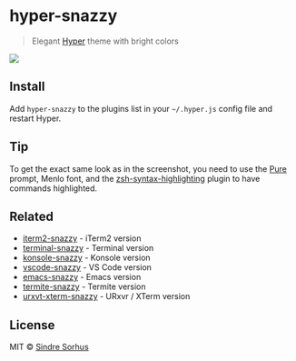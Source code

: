 # hyper-snazzy

> Elegant [Hyper](https://hyper.is) theme with bright colors

![](screenshot.png)


## Install

Add `hyper-snazzy` to the plugins list in your `~/.hyper.js` config file and restart Hyper.


## Tip

To get the exact same look as in the screenshot, you need to use the [Pure](https://github.com/sindresorhus/pure) prompt, Menlo font, and the [zsh-syntax-highlighting](https://github.com/zsh-users/zsh-syntax-highlighting) plugin to have commands highlighted.


## Related

- [iterm2-snazzy](https://github.com/sindresorhus/iterm2-snazzy) - iTerm2 version
- [terminal-snazzy](https://github.com/sindresorhus/terminal-snazzy) - Terminal version
- [konsole-snazzy](https://github.com/miedzinski/konsole-snazzy) - Konsole version
- [vscode-snazzy](https://github.com/Tyriar/vscode-snazzy) - VS Code version
- [emacs-snazzy](https://github.com/weijiangan/emacs-snazzy) - Emacs version
- [termite-snazzy](https://github.com/kbobrowski/termite-snazzy) - Termite version
- [urxvt-xterm-snazzy](https://github.com/olstenlarck/urxvt-xterm-snazzy) - URxvr / XTerm version


## License

MIT © [Sindre Sorhus](https://sindresorhus.com)
